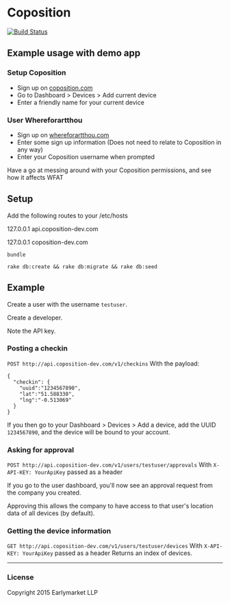 # Coposition
[![Build Status](https://travis-ci.org/earlymarket/CoPosition.svg?branch=master)](https://travis-ci.org/earlymarket/CoPosition)

## Example usage with demo app

### Setup Coposition
- Sign up on [coposition.com](http://coposition.com)
- Go to Dashboard > Devices > Add current device
- Enter a friendly name for your current device

### User Whereforartthou
- Sign up on [whereforartthou.com](http://whereforartthou.com/)
- Enter some sign up information (Does not need to relate to Coposition in any way)
- Enter your Coposition username when prompted

Have a go at messing around with your Coposition permissions, and see how it affects WFAT

## Setup

Add the following routes to your /etc/hosts

127.0.0.1    api.coposition-dev.com

127.0.0.1    coposition-dev.com

`bundle`

`rake db:create && rake db:migrate && rake db:seed`

## Example

Create a user with the username `testuser`.

Create a developer.

Note the API key.

### Posting a checkin

`POST http://api.coposition-dev.com/v1/checkins`
With the payload:
```
{
  "checkin": {
    "uuid":"1234567890",
    "lat":"51.588330",
    "lng":"-0.513069"
  }
}
```

If you then go to your Dashboard > Devices > Add a device, add the UUID `1234567890`, and the device will be bound to your account.


### Asking for approval

`POST http://api.coposition-dev.com/v1/users/testuser/approvals`
With `X-API-KEY: YourApiKey` passed as a header

If you go to the user dashboard, you'll now see an approval request from the company you created.

Approving this allows the company to have access to that user's location data of all devices (by default).


### Getting the device information

`GET http://api.coposition-dev.com/v1/users/testuser/devices`
With `X-API-KEY: YourApiKey` passed as a header
Returns an index of devices.




--------

### License
Copyright 2015 Earlymarket LLP
